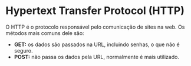 # Hypertext Transfer Protocol (HTTP)

O HTTP é o protocolo responsável pelo comunicação de sites na web. Os métodos mais comuns dele são:

* **GET:** os dados são passados na URL, incluindo senhas, o que não é seguro.
* **POST:** não passa os dados pela URL, normalmente é mais utilizado.